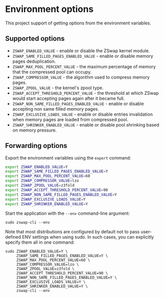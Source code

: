 # Environment options

This project support of getting options from the environment variables.

## Supported options

  * `ZSWAP_ENABLED_VALUE` - enable or disable the ZSwap kernel module.
  * `ZSWAP_SAME_FILLED_PAGES_ENABLED_VALUE` - enable or disable memory pages deduplication.
  * `ZSWAP_MAX_POOL_PERCENT_VALUE` - the maximum percentage of memory that the compressed pool can occupy.
  * `ZSWAP_COMPRESSOR_VALUE` - the algorithm used to compress memory pages.
  * `ZSWAP_ZPOOL_VALUE` - the kernel's zpool type.
  * `ZSWAP_ACCEPT_THRESHOLD_PERCENT_VALUE` - the threshold at which ZSwap would start accepting pages again after it became full.
  * `ZSWAP_NON_SAME_FILLED_PAGES_ENABLED_VALUE` - enable or disable accepting non same filled memory pages.
  * `ZSWAP_EXCLUSIVE_LOADS_VALUE` - enable or disable entries invalidation when memory pages are loaded from compressed pool.
  * `ZSWAP_SHRINKER_ENABLED_VALUE` - enable or disable pool shrinking based on memory pressure.

## Forwarding options

Export the environment variables using the `export` command:

```bash
export ZSWAP_ENABLED_VALUE=Y
export ZSWAP_SAME_FILLED_PAGES_ENABLED_VALUE=Y
export ZSWAP_MAX_POOL_PERCENT_VALUE=60
export ZSWAP_COMPRESSOR_VALUE=lzo
export ZSWAP_ZPOOL_VALUE=z3fold
export ZSWAP_ACCEPT_THRESHOLD_PERCENT_VALUE=90
export ZSWAP_NON_SAME_FILLED_PAGES_ENABLED_VALUE=Y
export ZSWAP_EXCLUSIVE_LOADS_VALUE=Y
export ZSWAP_SHRINKER_ENABLED_VALUE=Y
```

Start the application with the `--env` command-line argument:

```
sudo zswap-cli --env
```

Note that most distributions are configured by default not to pass user-defined ENV settings when using sudo. In such cases, you can explicitly specify them all in one command:

```
sudo ZSWAP_ENABLED_VALUE=Y \
     ZSWAP_SAME_FILLED_PAGES_ENABLED_VALUE=Y \
     ZSWAP_MAX_POOL_PERCENT_VALUE=60 \
     ZSWAP_COMPRESSOR_VALUE=lzo \
     ZSWAP_ZPOOL_VALUE=z3fold \
     ZSWAP_ACCEPT_THRESHOLD_PERCENT_VALUE=90 \
     ZSWAP_NON_SAME_FILLED_PAGES_ENABLED_VALUE=Y \
     ZSWAP_EXCLUSIVE_LOADS_VALUE=Y \
     ZSWAP_SHRINKER_ENABLED_VALUE=Y \
     zswap-cli --env
```
